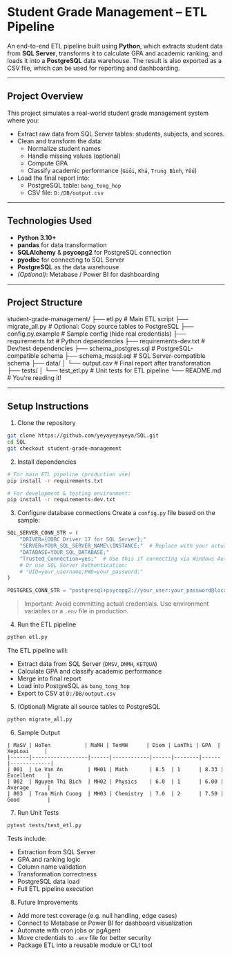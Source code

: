 # Student Grade Management – ETL Pipeline

An end-to-end ETL pipeline built using **Python**, which extracts student data from **SQL Server**, transforms it to calculate GPA and academic ranking, and loads it into a **PostgreSQL** data warehouse. The result is also exported as a CSV file, which can be used for reporting and dashboarding.

---

## Project Overview

This project simulates a real-world student grade management system where you:

- Extract raw data from SQL Server tables: students, subjects, and scores.
- Clean and transform the data:
  - Normalize student names
  - Handle missing values (optional)
  - Compute GPA
  - Classify academic performance (`Giỏi`, `Khá`, `Trung Bình`, `Yếu`)
- Load the final report into:
  - PostgreSQL table: `bang_tong_hop`
  - CSV file: `D:/DB/output.csv`

---

## Technologies Used

- **Python 3.10+**
- **pandas** for data transformation
- **SQLAlchemy** & **psycopg2** for PostgreSQL connection
- **pyodbc** for connecting to SQL Server
- **PostgreSQL** as the data warehouse
- *(Optional)*: Metabase / Power BI for dashboarding

---

## Project Structure

student-grade-management/
├── etl.py                  # Main ETL script
├── migrate_all.py          # Optional: Copy source tables to PostgreSQL
├── config.py.example       # Sample config (hide real credentials)
├── requirements.txt        # Python dependencies
├── requirements-dev.txt    # Dev/test dependencies
├── schema_postgres.sql     # PostgreSQL-compatible schema
├── schema_mssql.sql        # SQL Server-compatible schema
├── data/
│   └── output.csv          # Final report after transformation
├── tests/
│   └── test_etl.py         # Unit tests for ETL pipeline
└── README.md               # You're reading it!

---

## Setup Instructions

1. Clone the repository
```bash
git clone https://github.com/yeyayeyayeya/SQL.git
cd SQL
git checkout student-grade-management
```

2. Install dependencies
```bash
# For main ETL pipeline (production use)
pip install -r requirements.txt

# For development & testing environment:
pip install -r requirements-dev.txt
```

3. Configure database connections
Create a `config.py` file based on the sample:
```python
SQL_SERVER_CONN_STR = (
    "DRIVER={ODBC Driver 17 for SQL Server};"
    "SERVER=YOUR_SQL_SERVER_NAME\\INSTANCE;"  # Replace with your actual SQL Server
    "DATABASE=YOUR_SQL_DATABASE;"
    "Trusted_Connection=yes;"  # Use this if connecting via Windows Authentication
    # Or use SQL Server Authentication:
    # "UID=your_username;PWD=your_password;"
)

POSTGRES_CONN_STR = "postgresql+psycopg2://your_user:your_password@localhost:5432/YOUR_POSTGRES_DB"
```
> Important: Avoid committing actual credentials. Use environment variables or a `.env` file in production.

4. Run the ETL pipeline
```bash
python etl.py
```

The ETL pipeline will:
- Extract data from SQL Server (`DMSV`, `DMMH`, `KETQUA`)
- Calculate GPA and classify academic performance
- Merge into final report
- Load into PostgreSQL as `bang_tong_hop`
- Export to CSV at `D:/DB/output.csv`

5. (Optional) Migrate all source tables to PostgreSQL
```bash
python migrate_all.py
```

6. Sample Output
```
| MaSV | HoTen           | MaMH | TenMH      | Diem | LanThi | GPA  | XepLoai     |
|------|------------------|------|------------|------|--------|------|-------------|
| 001  | Le Van An        | MH01 | Math       | 8.5  | 1      | 8.33 | Excellent    |
| 002  | Nguyen Thi Bich  | MH02 | Physics    | 6.0  | 1      | 6.00 | Average      |
| 003  | Tran Minh Cuong  | MH03 | Chemistry  | 7.0  | 2      | 7.50 | Good         |
```

7. Run Unit Tests
```bash
pytest tests/test_etl.py
```
Tests include:
- Extraction from SQL Server
- GPA and ranking logic
- Column name validation
- Transformation correctness
- PostgreSQL data load
- Full ETL pipeline execution

8. Future Improvements
- Add more test coverage (e.g. null handling, edge cases)
- Connect to Metabase or Power BI for dashboard visualization
- Automate with cron jobs or pgAgent
- Move credentials to `.env` file for better security
- Package ETL into a reusable module or CLI tool
